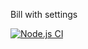 Bill with settings

[![Node.js CI](https://github.com/Wiseman930/settings-bill-expressjs/actions/workflows/node.js.yml/badge.svg)](https://github.com/Wiseman930/settings-bill-expressjs/actions/workflows/node.js.yml)

